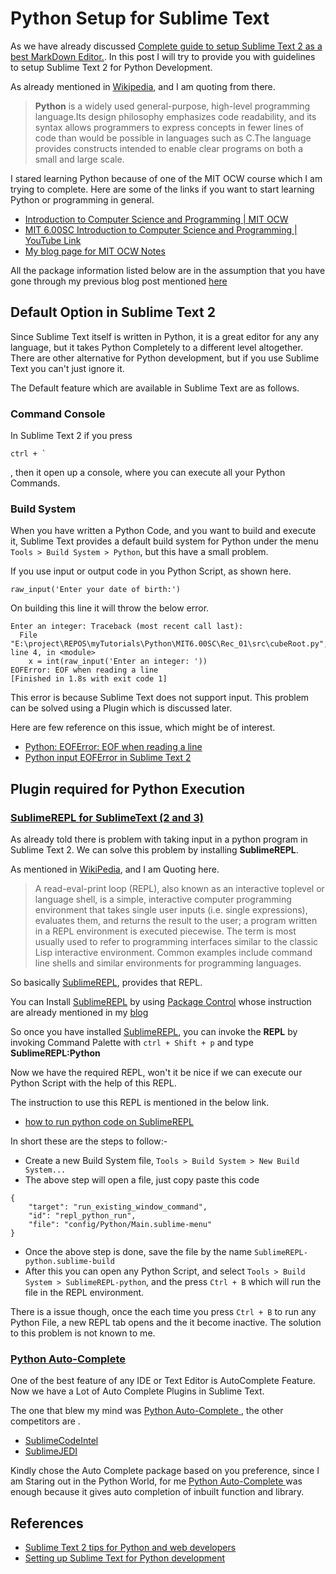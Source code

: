 # Python Setup for Sublime Text #

As we have already discussed [Complete guide to setup Sublime Text 2 as a best MarkDown Editor.](http://archerimagine.wordpress.com/2014/05/29/complete-guide-to-setup-sublime-text-2-as-a-best-markdown-editor/). In this post I will try to provide you with guidelines to setup Sublime Text 2 for Python Development.

As already mentioned in [Wikipedia](http://en.wikipedia.org/wiki/Python_%28programming_language%29), and I am quoting from there. 

> **Python** is a widely used general-purpose, high-level programming language.Its design philosophy emphasizes code readability, and its syntax allows programmers to express concepts in fewer lines of code than would be possible in languages such as C.The language provides constructs intended to enable clear programs on both a small and large scale.

I stared learning Python because of one of the MIT OCW course which I am trying to complete. Here are some of the links if you want to start learning Python or programming in general.

* [Introduction to Computer Science and Programming | MIT OCW](http://ocw.mit.edu/courses/electrical-engineering-and-computer-science/6-00sc-introduction-to-computer-science-and-programming-spring-2011/)
* [MIT 6.00SC Introduction to Computer Science and Programming | YouTube Link](https://www.youtube.com/course?list=ECB2BE3D6CA77BB8F7)
* [My blog page for MIT OCW Notes](http://archerimagine.wordpress.com/mit-ocw-computer-science/)

All the package information listed below are in the assumption that you have gone through my previous blog post mentioned [here](http://archerimagine.wordpress.com/2014/05/29/complete-guide-to-setup-sublime-text-2-as-a-best-markdown-editor/)

## Default Option in Sublime Text 2 ##
Since Sublime Text itself is written in Python, it is a great editor for any any language, but it takes Python Completely to a different level altogether. There are other alternative for Python development, but if you use Sublime Text you can't just ignore it.

The Default feature which are available in Sublime Text are as follows.

### Command Console ###
In Sublime Text 2 if you press 
````
ctrl + `
````
, then it open up a console, where you can execute all your Python Commands.

### Build System ###
When you have written a Python Code, and you want to build and execute it, Sublime Text provides a default build system for Python under the menu `Tools > Build System > Python`, but this have a small problem.

If you use input or output code in you Python Script, as shown here.  

````
raw_input('Enter your date of birth:')
````

On building this line it will throw the below error.
````
Enter an integer: Traceback (most recent call last):
  File "E:\project\REPOS\myTutorials\Python\MIT6.00SC\Rec_01\src\cubeRoot.py", line 4, in <module>
    x = int(raw_input('Enter an integer: '))
EOFError: EOF when reading a line
[Finished in 1.8s with exit code 1]
````

This error is because Sublime Text does not support input. This problem can be solved using a Plugin which is discussed later.

Here are few reference on this issue, which might be of interest.  

* [Python: EOFError: EOF when reading a line](http://stackoverflow.com/questions/17758782/python-eoferror-eof-when-reading-a-line)
* [Python input EOFError in Sublime Text 2](http://www.bestpythonide.com/python-input-eoferror-in-sublime-text-2.html)


## Plugin required for Python Execution ##

### [SublimeREPL for SublimeText (2 and 3)](https://github.com/wuub/SublimeREPL) ###

As already told there is problem with taking input in a python program in Sublime Text 2. We can solve this problem by installing **SublimeREPL**.

As mentioned in [WikiPedia](http://en.wikipedia.org/wiki/Read%E2%80%93eval%E2%80%93print_loop), and I am Quoting here.  

> A read-eval-print loop (REPL), also known as an interactive toplevel or language shell, is a simple, interactive computer programming environment that takes single user inputs (i.e. single expressions), evaluates them, and returns the result to the user; a program written in a REPL environment is executed piecewise. The term is most usually used to refer to programming interfaces similar to the classic Lisp interactive environment. Common examples include command line shells and similar environments for programming languages.

So basically [SublimeREPL](https://github.com/wuub/SublimeREPL), provides that REPL. 

You can Install [SublimeREPL](https://github.com/wuub/SublimeREPL) by using [Package Control](https://sublime.wbond.net/) whose instruction are already mentioned in my [blog](http://archerimagine.wordpress.com/2014/05/29/complete-guide-to-setup-sublime-text-2-as-a-best-markdown-editor/)

So once you have installed [SublimeREPL](https://github.com/wuub/SublimeREPL), you can invoke the **REPL** by invoking Command Palette with `ctrl + Shift + p` and type **SublimeREPL:Python**

Now we have the required REPL, won't it be nice if we can execute our Python Script with the help of this REPL.

The instruction to use this REPL is mentioned in the below link.
* [how to run python code on SublimeREPL](http://stackoverflow.com/a/23722631)

In short these are the steps to follow:- 

* Create a new Build System file, `Tools > Build System > New Build System...`
* The above step will open a file, just copy paste this code

````
{
    "target": "run_existing_window_command", 
    "id": "repl_python_run",
    "file": "config/Python/Main.sublime-menu"
}
````
* Once the above step is done, save the file by the name `SublimeREPL-python.sublime-build`
* After this you can open any Python Script, and select `Tools > Build System > SublimeREPL-python`, and the press `Ctrl + B` which will run the file in the REPL environment.

There is a issue though, once the each time you press `Ctrl + B` to run any Python File, a new REPL tab opens and the it become inactive. The solution to this problem is not known to me.

### [Python Auto-Complete ](https://sublime.wbond.net/packages/Python%20Auto-Complete) ###

One of the best feature of any IDE or Text Editor is AutoComplete Feature. Now we have a Lot of Auto Complete Plugins in Sublime Text. 

The one that blew my mind was [Python Auto-Complete ](https://sublime.wbond.net/packages/Python%20Auto-Complete), the other competitors are .

* [SublimeCodeIntel](https://github.com/SublimeCodeIntel/SublimeCodeIntel)
* [SublimeJEDI](https://github.com/srusskih/SublimeJEDI)

Kindly chose the Auto Complete package based on you preference, since I am Staring out in the Python World, for me [Python Auto-Complete ](https://sublime.wbond.net/packages/Python%20Auto-Complete) was enough because it gives auto completion of inbuilt function and library. 

## References ##
* [Sublime Text 2 tips for Python and web developers](http://opensourcehacker.com/2012/05/11/sublime-text-2-tips-for-python-and-web-developers/)
* [Setting up Sublime Text for Python development ](http://dbader.org/blog/setting-up-sublime-text-for-python-development)



